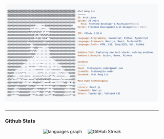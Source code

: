 <a href="https://github.com/HTLA380/HTLA380">
  <picture>
    <source media="(prefers-color-scheme: dark)" srcset="https://raw.githubusercontent.com/HTLA380/HTLA380/main/dark_mode.svg">
    <img alt="HTLA380's GitHub Profile README" src="https://raw.githubusercontent.com/HTLA380/HTLA380/main/light_mode.svg">
  </picture>
</a>

---
### Github Stats

<div align="center">
  <img src="https://github-readme-stats.vercel.app/api/top-langs?username=HTLA380&locale=en&hide_title=false&layout=compact&card_width=320&langs_count=5&theme=dracula&hide_border=false&order=2" height="150" alt="languages graph"  />
  <img src="https://streak-stats.demolab.com?user=HTLA380&theme=github-dark-dimmed" alt="GitHub Streak" height="150" style="margin-left: 1rem;" />
</div>
